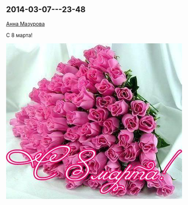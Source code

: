 ## 2014-03-07---23-48

[Анна Мазурова](https://vk.com/id1641666)

С 8 марта!

![2014-03-07---23-48.jpg](2014-03-07---23-48.jpg)
